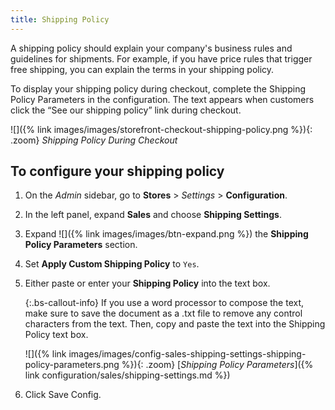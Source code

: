 ```yaml
---
title: Shipping Policy
---
```


A shipping policy should explain your company's business rules and guidelines for shipments. For example, if you have price rules that trigger free shipping, you can explain the terms in your shipping policy.

To display your shipping policy during checkout, complete the Shipping Policy Parameters in the configuration. The text appears when customers click the “See our shipping policy” link during checkout.

![]({% link images/images/storefront-checkout-shipping-policy.png %}){: .zoom}
*Shipping Policy During Checkout*

## To configure your shipping policy

1. On the _Admin_ sidebar, go to **Stores** > _Settings_ > **Configuration**.

1. In the left panel, expand **Sales** and choose **Shipping Settings**.

1. Expand ![]({% link images/images/btn-expand.png %}) the **Shipping Policy Parameters** section.

1. Set **Apply Custom Shipping Policy** to `Yes`.

1. Either paste or enter your **Shipping Policy** into the text box.

    {:.bs-callout-info}
    If you use a word processor to compose the text, make sure to save the document as a .txt file to remove any control characters from the text. Then, copy and paste the text into the Shipping Policy text box.

    ![]({% link images/images/config-sales-shipping-settings-shipping-policy-parameters.png %}){: .zoom}
    [*Shipping Policy Parameters*]({% link configuration/sales/shipping-settings.md %})

1. Click <span class="btn">Save Config</span>.
